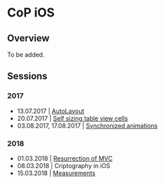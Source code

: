 # CoP iOS

## Overview

To be added.

## Sessions

### 2017

- 13.07.2017 | [AutoLayout](https://github.com/3pillarlabs/CoPiOS/tree/sessions/autolayout)
- 20.07.2017 | [Self sizing table view cells](https://github.com/3pillarlabs/CoPiOS/tree/sessions/self-sizing-table-view-cells)
- 03.08.2017, 17.08.2017 | [Synchronized animations](https://github.com/3pillarlabs/CoPiOS/tree/sessions/synchronized-animations)

### 2018

- 01.03.2018 | [Resurrection of MVC](https://github.com/3pillarlabs/CoPiOS/tree/sessions/resurrection-of-mvc)
- 08.03.2018 | Criptography in iOS
- 15.03.2018 | [Measurements](https://github.com/3pillarlabs/CoPiOS/tree/sessions/measurements)
